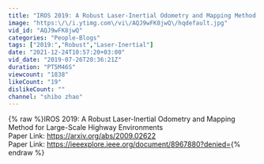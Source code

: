 ```yaml
---
title: "IROS 2019: A Robust Laser-Inertial Odometry and Mapping Method for Large-Scale Highway Environments"
image: "https:\/\/i.ytimg.com\/vi\/AQJ9wFK8jwQ\/hqdefault.jpg"
vid_id: "AQJ9wFK8jwQ"
categories: "People-Blogs"
tags: ["2019:","Robust","Laser-Inertial"]
date: "2021-12-24T10:57:20+03:00"
vid_date: "2019-07-26T20:36:21Z"
duration: "PT5M46S"
viewcount: "1838"
likeCount: "19"
dislikeCount: ""
channel: "shibo zhao"
---
```

{% raw %}IROS 2019: A Robust Laser-Inertial Odometry and Mapping Method for Large-Scale Highway Environments<br />Paper Link: <a rel="nofollow" target="blank" href="https://arxiv.org/abs/2009.02622">https://arxiv.org/abs/2009.02622</a><br />Paper Link: <a rel="nofollow" target="blank" href="https://ieeexplore.ieee.org/document/8967880?denied=">https://ieeexplore.ieee.org/document/8967880?denied=</a>{% endraw %}
